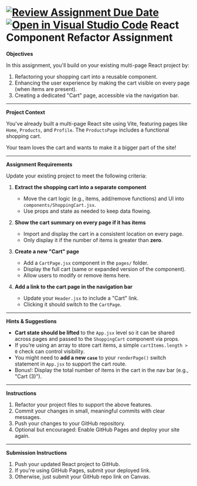 [![Review Assignment Due Date](https://classroom.github.com/assets/deadline-readme-button-22041afd0340ce965d47ae6ef1cefeee28c7c493a6346c4f15d667ab976d596c.svg)](https://classroom.github.com/a/m74FmOYz)
[![Open in Visual Studio Code](https://classroom.github.com/assets/open-in-vscode-2e0aaae1b6195c2367325f4f02e2d04e9abb55f0b24a779b69b11b9e10269abc.svg)](https://classroom.github.com/online_ide?assignment_repo_id=19434989&assignment_repo_type=AssignmentRepo)
React Component Refactor Assignment
===

**Objectives**

In this assignment, you'll build on your existing multi-page React project by:

1. Refactoring your shopping cart into a reusable component.
2. Enhancing the user experience by making the cart visible on every page (when items are present).
3. Creating a dedicated "Cart" page, accessible via the navigation bar.

---

**Project Context**

You've already built a multi-page React site using Vite, featuring pages like `Home`, `Products`, and `Profile`. The `ProductsPage` includes a functional shopping cart.

Your team loves the cart and wants to make it a bigger part of the site!

---

**Assignment Requirements**

Update your existing project to meet the following criteria:

1. **Extract the shopping cart into a separate component**

   * Move the cart logic (e.g., items, add/remove functions) and UI into `components/ShoppingCart.jsx`.
   * Use props and state as needed to keep data flowing.

2. **Show the cart summary on every page if it has items**

   * Import and display the cart in a consistent location on every page.
   * Only display it if the number of items is greater than **zero**.

3. **Create a new "Cart" page**

   * Add a `CartPage.jsx` component in the `pages/` folder.
   * Display the full cart (same or expanded version of the component).
   * Allow users to modify or remove items here.

4. **Add a link to the cart page in the navigation bar**

   * Update your `Header.jsx` to include a "Cart" link.
   * Clicking it should switch to the `CartPage`.

---

**Hints & Suggestions**

* **Cart state should be lifted** to the `App.jsx` level so it can be shared across pages and passed to the `ShoppingCart` component via props.
* If you’re using an array to store cart items, a simple `cartItems.length > 0` check can control visibility.
* You might need to **add a new `case`** to your `renderPage()` switch statement in `App.jsx` to support the cart route.
* Bonus!: Display the total number of items in the cart in the nav bar (e.g., "Cart (3)").

---

**Instructions**

1. Refactor your project files to support the above features.
2. Commit your changes in small, meaningful commits with clear messages.
3. Push your changes to your GitHub repository.
4. Optional but encouraged: Enable GitHub Pages and deploy your site again.

---

**Submission Instructions**

1. Push your updated React project to GitHub.
2. If you're using GitHub Pages, submit your deployed link.
3. Otherwise, just submit your GitHub repo link on Canvas.